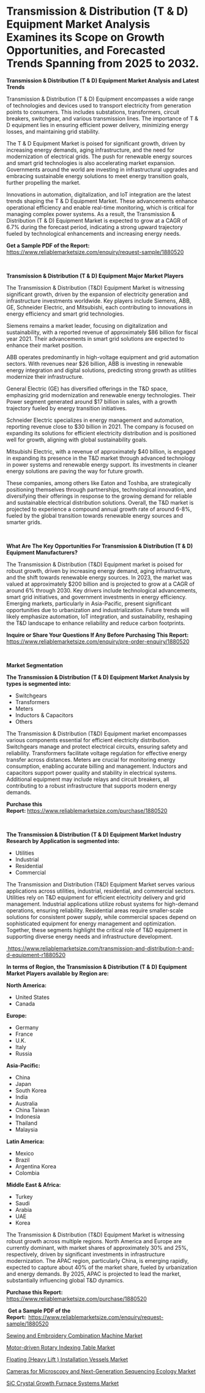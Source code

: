 <p><h1>Transmission & Distribution (T & D) Equipment Market Analysis Examines its Scope on Growth Opportunities, and Forecasted Trends Spanning from 2025 to 2032.</h1></p><p><strong>Transmission & Distribution (T & D) Equipment Market Analysis and Latest Trends</strong></p>
<p><p>Transmission & Distribution (T & D) Equipment encompasses a wide range of technologies and devices used to transport electricity from generation points to consumers. This includes substations, transformers, circuit breakers, switchgear, and various transmission lines. The importance of T & D equipment lies in ensuring efficient power delivery, minimizing energy losses, and maintaining grid stability.</p><p>The T & D Equipment Market is poised for significant growth, driven by increasing energy demands, aging infrastructure, and the need for modernization of electrical grids. The push for renewable energy sources and smart grid technologies is also accelerating market expansion. Governments around the world are investing in infrastructural upgrades and embracing sustainable energy solutions to meet energy transition goals, further propelling the market.</p><p>Innovations in automation, digitalization, and IoT integration are the latest trends shaping the T & D Equipment Market. These advancements enhance operational efficiency and enable real-time monitoring, which is critical for managing complex power systems. As a result, the Transmission & Distribution (T & D) Equipment Market is expected to grow at a CAGR of 6.7% during the forecast period, indicating a strong upward trajectory fueled by technological enhancements and increasing energy needs.</p></p>
<p><strong>Get a Sample PDF of the Report:&nbsp;</strong> <a href="https://www.reliablemarketsize.com/enquiry/request-sample/1880520?utm_campaign=2481&utm_medium=2&utm_source=Github&utm_content=ia&utm_term=01032025&utm_id=transmission-distribution-t-d-equipment">https://www.reliablemarketsize.com/enquiry/request-sample/1880520</a></p>
<p>&nbsp;</p>
<p><strong>Transmission & Distribution (T & D) Equipment Major Market Players</strong></p>
<p><p>The Transmission & Distribution (T&D) Equipment Market is witnessing significant growth, driven by the expansion of electricity generation and infrastructure investments worldwide. Key players include Siemens, ABB, GE, Schneider Electric, and Mitsubishi, each contributing to innovations in energy efficiency and smart grid technologies.</p><p>Siemens remains a market leader, focusing on digitalization and sustainability, with a reported revenue of approximately $86 billion for fiscal year 2021. Their advancements in smart grid solutions are expected to enhance their market position.</p><p>ABB operates predominantly in high-voltage equipment and grid automation sectors. With revenues near $26 billion, ABB is investing in renewable energy integration and digital solutions, predicting strong growth as utilities modernize their infrastructure.</p><p>General Electric (GE) has diversified offerings in the T&D space, emphasizing grid modernization and renewable energy technologies. Their Power segment generated around $17 billion in sales, with a growth trajectory fueled by energy transition initiatives.</p><p>Schneider Electric specializes in energy management and automation, reporting revenue close to $30 billion in 2021. The company is focused on expanding its solutions for efficient electricity distribution and is positioned well for growth, aligning with global sustainability goals.</p><p>Mitsubishi Electric, with a revenue of approximately $40 billion, is engaged in expanding its presence in the T&D market through advanced technology in power systems and renewable energy support. Its investments in cleaner energy solutions are paving the way for future growth.</p><p>These companies, among others like Eaton and Toshiba, are strategically positioning themselves through partnerships, technological innovation, and diversifying their offerings in response to the growing demand for reliable and sustainable electrical distribution solutions. Overall, the T&D market is projected to experience a compound annual growth rate of around 6-8%, fueled by the global transition towards renewable energy sources and smarter grids.</p></p>
<p>&nbsp;</p>
<p><strong>What Are The Key Opportunities For Transmission & Distribution (T & D) Equipment Manufacturers?</strong></p>
<p><p>The Transmission & Distribution (T&D) Equipment market is poised for robust growth, driven by increasing energy demand, aging infrastructure, and the shift towards renewable energy sources. In 2023, the market was valued at approximately $200 billion and is projected to grow at a CAGR of around 6% through 2030. Key drivers include technological advancements, smart grid initiatives, and government investments in energy efficiency. Emerging markets, particularly in Asia-Pacific, present significant opportunities due to urbanization and industrialization. Future trends will likely emphasize automation, IoT integration, and sustainability, reshaping the T&D landscape to enhance reliability and reduce carbon footprints.</p></p>
<p><strong>Inquire or Share Your Questions If Any Before Purchasing This Report:</strong> <a href="https://www.reliablemarketsize.com/enquiry/pre-order-enquiry/1880520?utm_campaign=2481&utm_medium=2&utm_source=Github&utm_content=ia&utm_term=01032025&utm_id=transmission-distribution-t-d-equipment">https://www.reliablemarketsize.com/enquiry/pre-order-enquiry/1880520</a></p>
<p>&nbsp;</p>
<p><strong>Market Segmentation</strong></p>
<p><strong>The Transmission & Distribution (T & D) Equipment Market Analysis by types is segmented into:</strong></p>
<p><ul><li>Switchgears</li><li>Transformers</li><li>Meters</li><li>Inductors & Capacitors</li><li>Others</li></ul></p>
<p><p>The Transmission & Distribution (T&D) Equipment market encompasses various components essential for efficient electricity distribution. Switchgears manage and protect electrical circuits, ensuring safety and reliability. Transformers facilitate voltage regulation for effective energy transfer across distances. Meters are crucial for monitoring energy consumption, enabling accurate billing and management. Inductors and capacitors support power quality and stability in electrical systems. Additional equipment may include relays and circuit breakers, all contributing to a robust infrastructure that supports modern energy demands.</p></p>
<p><strong>Purchase this Report:&nbsp;</strong><a href="https://www.reliablemarketsize.com/purchase/1880520?utm_campaign=2481&utm_medium=2&utm_source=Github&utm_content=ia&utm_term=01032025&utm_id=transmission-distribution-t-d-equipment">https://www.reliablemarketsize.com/purchase/1880520</a></p>
<p>&nbsp;</p>
<p><strong>The Transmission & Distribution (T & D) Equipment Market Industry Research by Application is segmented into:</strong></p>
<p><ul><li>Utilities</li><li>Industrial</li><li>Residential</li><li>Commercial</li></ul></p>
<p><p>The Transmission and Distribution (T&D) Equipment Market serves various applications across utilities, industrial, residential, and commercial sectors. Utilities rely on T&D equipment for efficient electricity delivery and grid management. Industrial applications utilize robust systems for high-demand operations, ensuring reliability. Residential areas require smaller-scale solutions for consistent power supply, while commercial spaces depend on sophisticated equipment for energy management and optimization. Together, these segments highlight the critical role of T&D equipment in supporting diverse energy needs and infrastructure development.</p></p>
<p><a href="https://www.reliablemarketsize.com/transmission-and-distribution-t-and-d-equipment-r1880520?utm_campaign=2481&utm_medium=2&utm_source=Github&utm_content=ia&utm_term=01032025&utm_id=transmission-distribution-t-d-equipment">&nbsp;https://www.reliablemarketsize.com/transmission-and-distribution-t-and-d-equipment-r1880520</a></p>
<p><strong>In terms of Region, the Transmission & Distribution (T & D) Equipment Market Players available by Region are:</strong></p>
<p>
    <p> <strong> North America: </strong>
        <ul>
            <li>United States</li>
            <li>Canada</li>
        </ul>
        </p> 
    <p> <strong> Europe: </strong>
        <ul>
            <li>Germany</li>
            <li>France</li>
            <li>U.K.</li>
            <li>Italy</li>
            <li>Russia</li>
        </ul>
        </p> 
    <p> <strong> Asia-Pacific: </strong>
        <ul>
            <li>China</li>
            <li>Japan</li>
            <li>South Korea</li>
            <li>India</li>
            <li>Australia</li>
            <li>China Taiwan</li>
            <li>Indonesia</li>
            <li>Thailand</li>
            <li>Malaysia</li>
        </ul>
        </p> 
    <p> <strong> Latin America: </strong>
        <ul>
            <li>Mexico</li>
            <li>Brazil</li>
            <li>Argentina Korea</li>
            <li>Colombia</li>
        </ul>
        </p> 
    <p> <strong> Middle East & Africa: </strong>
        <ul>
            <li>Turkey</li>
            <li>Saudi</li>
            <li>Arabia</li>
            <li>UAE</li>
            <li>Korea</li>
        </ul>
    </p>
    </p>
<p><p>The Transmission & Distribution (T&D) Equipment Market is witnessing robust growth across multiple regions. North America and Europe are currently dominant, with market shares of approximately 30% and 25%, respectively, driven by significant investments in infrastructure modernization. The APAC region, particularly China, is emerging rapidly, expected to capture about 40% of the market share, fueled by urbanization and energy demands. By 2025, APAC is projected to lead the market, substantially influencing global T&D dynamics.</p></p>
<p><strong>Purchase this Report: </strong><a href="https://www.reliablemarketsize.com/purchase/1880520?utm_campaign=2481&utm_medium=2&utm_source=Github&utm_content=ia&utm_term=01032025&utm_id=transmission-distribution-t-d-equipment">https://www.reliablemarketsize.com/purchase/1880520</a></p>
<p>&nbsp;<strong>Get a Sample PDF of the Report:&nbsp;&nbsp;</strong><a href="https://www.reliablemarketsize.com/enquiry/request-sample/1880520?utm_campaign=2481&utm_medium=2&utm_source=Github&utm_content=ia&utm_term=01032025&utm_id=transmission-distribution-t-d-equipment">https://www.reliablemarketsize.com/enquiry/request-sample/1880520</a></p>
<p><strong></strong></p>
<p><p><a href="https://github.com/kaddahblejc/Market-Research-Report-List-1/blob/main/sewing-and-embroidery-combination-machine-market.md?utm_campaign=2481&utm_medium=2&utm_source=Github&utm_content=ia&utm_term=01032025&utm_id=transmission-distribution-t-d-equipment">Sewing and Embroidery Combination Machine Market</a></p><p><a href="https://github.com/wakerizaak8g/Market-Research-Report-List-1/blob/main/motor-driven-rotary-indexing-table-market.md?utm_campaign=2481&utm_medium=2&utm_source=Github&utm_content=ia&utm_term=01032025&utm_id=transmission-distribution-t-d-equipment">Motor-driven Rotary Indexing Table Market</a></p><p><a href="https://github.com/abidomamen/Market-Research-Report-List-1/blob/main/floating-heavy-lift-installation-vessels-market.md?utm_campaign=2481&utm_medium=2&utm_source=Github&utm_content=ia&utm_term=01032025&utm_id=transmission-distribution-t-d-equipment">Floating (Heavy Lift ) Installation Vessels Market</a></p><p><a href="https://github.com/leijavaagexo/Market-Research-Report-List-1/blob/main/cameras-for-microscopy-and-next-generation-sequencing-ecology-market.md?utm_campaign=2481&utm_medium=2&utm_source=Github&utm_content=ia&utm_term=01032025&utm_id=transmission-distribution-t-d-equipment">Cameras for Microscopy and Next-Generation Sequencing Ecology Market</a></p><p><a href="https://github.com/tanckfelli84/Market-Research-Report-List-1/blob/main/sic-crystal-growth-furnace-systems-market.md?utm_campaign=2481&utm_medium=2&utm_source=Github&utm_content=ia&utm_term=01032025&utm_id=transmission-distribution-t-d-equipment">SiC Crystal Growth Furnace Systems Market</a></p></p>